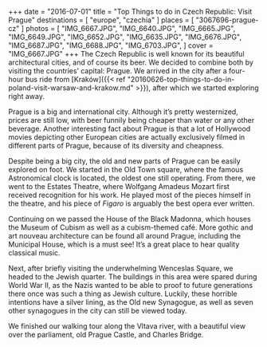+++
date    = "2016-07-01"
title   = "Top Things to do in Czech Republic: Visit Prague"
destinations = [ "europe", "czechia" ]
places  = [ "3067696-prague-cz" ]
photos  = [
  "IMG_6667.JPG", "IMG_6640.JPG", "IMG_6665.JPG", "IMG_6649.JPG", "IMG_6652.JPG",
  "IMG_6635.JPG", "IMG_6676.JPG", "IMG_6687.JPG", "IMG_6688.JPG", "IMG_6703.JPG",
]
cover = "IMG_6667.JPG"
+++
The Czech Republic is well known for its beautiful architectural cities, and of course its beer. We decided to combine both by visiting the countries’ capital: Prague. We arrived in the city after a four-hour bus ride from [Kraków]({{< ref "20160626-top-things-to-do-in-poland-visit-warsaw-and-krakow.md" >}}), after which we started exploring right away.
<!--more-->
Prague is a big and international city. Although it’s pretty westernized, prices are still low, with beer funnily being cheaper than water or any other beverage. Another interesting fact about Prague is that a lot of Hollywood movies depicting other European cities are actually exclusively filmed in different parts of Prague, because of its diversity and cheapness.

Despite being a big city, the old and new parts of Prague can be easily explored on foot. We started in the Old Town square, where the famous Astronomical clock is located, the oldest one still operating. From there, we went to the Estates Theatre, where Wolfgang Amadeus Mozart first received recognition for his work. He played most of the pieces himself in the theatre, and his piece of *Figaro* is arguably the best opera ever written.

Continuing on we passed the House of the Black Madonna, which houses the Museum of Cubism as well as a cubism-themed café. More gothic and art nouveau architecture can be found all around Prague, including the Municipal House, which is a must see! It’s a great place to hear quality classical music.

Next, after briefly visiting the underwhelming Wenceslas Square, we headed to the Jewish quarter. The buildings in this area were spared during World War II, as the Nazis wanted to be able to proof to future generations there once was such a thing as Jewish culture. Luckily, these horrible intentions have a silver lining, as the Old new Synagogue, as well as seven other synagogues in the city can still be viewed today.

We finished our walking tour along the Vltava river, with a beautiful view over the parliament, old Prague Castle, and Charles Bridge.